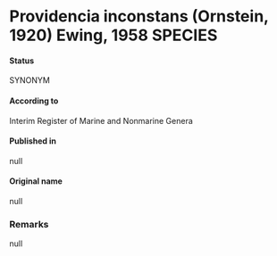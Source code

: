 # Providencia inconstans (Ornstein, 1920) Ewing, 1958 SPECIES

#### Status
SYNONYM

#### According to
Interim Register of Marine and Nonmarine Genera

#### Published in
null

#### Original name
null

### Remarks
null